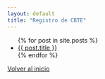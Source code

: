 ```yaml
---
layout: default
title: "Registro de CBTE"
---
```

<ul>
  {% for post in site.posts %}
    <li>
      <a href="{{ post.url }}">{{ post.title }}</a>
    </li>
  {% endfor %}
</ul>

<a href="./index.md" class="btn-home">
    <i class="fa fa-long-arrow-left"></i> Volver al inicio
</a>